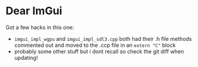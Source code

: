 # Dear ImGui

Got a few hacks in this one:
- `imgui_impl_wgpu` and `imgui_impl_sdl3.cpp` both had their .h file methods commented out and moved to the .ccp file in an `extern "C"` block
- probably some other stuff but i dont recall so check the git diff when updating!